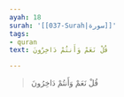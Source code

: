 ```yaml
---
ayah: 18
surah: '[[037-Surah|سورة]]'
tags:
- quran
text: قُلْ نَعَمْ وَأَنتُمْ دَاخِرُونَ

---
```

> قُلْ نَعَمْ وَأَنتُمْ دَاخِرُونَ
